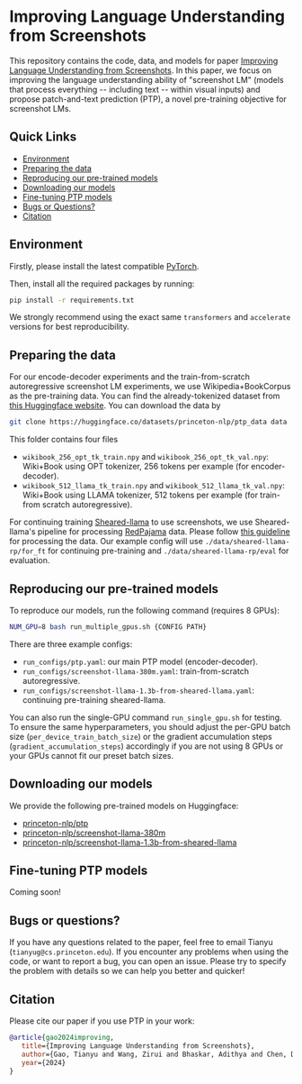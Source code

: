 # Improving Language Understanding from Screenshots

This repository contains the code, data, and models for paper [Improving Language Understanding from Screenshots](https://arxiv.org/abs/2402.14073). In this paper, we focus on improving the language understanding ability of "screenshot LM" (models that process everything -- including text -- within visual inputs) and propose patch-and-text prediction (PTP), a novel pre-training objective for screenshot LMs. 

## Quick Links

  - [Environment](#environment)
  - [Preparing the data](#preparing-the-data)
  - [Reproducing our pre-trained models](#reproducing-our-pre-trained-models)
  - [Downloading our models](#downloading-our-models)
  - [Fine-tuning PTP models](#fine-tuning-ptp-models)
  - [Bugs or Questions?](#bugs-or-questions)
  - [Citation](#citation)


## Environment

Firstly, please install the latest compatible [PyTorch](https://pytorch.org).

Then, install all the required packages by running:
```bash
pip install -r requirements.txt
```

We strongly recommend using the exact same `transformers` and `accelerate` versions for best reproducibility.

## Preparing the data

For our encode-decoder experiments and the train-from-scratch autoregressive screenshot LM experiments, we use Wikipedia+BookCorpus as the pre-training data. You can find the already-tokenized dataset from [this Huggingface website](https://huggingface.co/datasets/princeton-nlp/ptp_data). You can download the data by
```bash
git clone https://huggingface.co/datasets/princeton-nlp/ptp_data data
```
This folder contains four files
* `wikibook_256_opt_tk_train.npy` and `wikibook_256_opt_tk_val.npy`: Wiki+Book using OPT tokenizer, 256 tokens per example (for encoder-decoder).
* `wikibook_512_llama_tk_train.npy` and `wikibook_512_llama_tk_val.npy`: Wiki+Book using LLAMA tokenizer, 512 tokens per example (for train-from scratch autoregressive).

For continuing training [Sheared-llama](https://github.com/princeton-nlp/LLM-Shearing) to use screenshots, we use Sheared-llama's pipeline for processing [RedPajama](https://huggingface.co/datasets/togethercomputer/RedPajama-Data-1T) data. Please follow [this guideline](https://github.com/princeton-nlp/LLM-Shearing/tree/main/llmshearing/data) for processing the data. Our example config will use `./data/sheared-llama-rp/for_ft` for continuing pre-training and `./data/sheared-llama-rp/eval` for evaluation.


## Reproducing our pre-trained models


To reproduce our models, run the following command (requires 8 GPUs):
```bash
NUM_GPU=8 bash run_multiple_gpus.sh {CONFIG PATH}
```
There are three example configs:
* `run_configs/ptp.yaml`: our main PTP model (encoder-decoder).
* `run_configs/screenshot-llama-380m.yaml`: train-from-scratch autoregressive.
* `run_configs/screenshot-llama-1.3b-from-sheared-llama.yaml`: continuing pre-training sheared-llama.

You can also run the single-GPU command `run_single_gpu.sh` for testing. To ensure the same hyperparameters, you should adjust the per-GPU batch size (`per_device_train_batch_size`) or the gradient accumulation steps (`gradient_accumulation_steps`) accordingly if you are not using 8 GPUs or your GPUs cannot fit our preset batch sizes.

## Downloading our models

We provide the following pre-trained models on Huggingface:

* [princeton-nlp/ptp](https://huggingface.co/princeton-nlp/ptp)
* [princeton-nlp/screenshot-llama-380m](https://huggingface.co/princeton-nlp/screenshot-llama-380m)
* [princeton-nlp/screenshot-llama-1.3b-from-sheared-llama](https://huggingface.co/princeton-nlp/screenshot-llama-1.3b-from-sheared-llama)

## Fine-tuning PTP models

Coming soon!

## Bugs or questions?

If you have any questions related to the paper, feel free to email Tianyu (`tianyug@cs.princeton.edu`). If you encounter any problems when using the code, or want to report a bug, you can open an issue. Please try to specify the problem with details so we can help you better and quicker!

## Citation

Please cite our paper if you use PTP in your work:

```bibtex
@article{gao2024improving,
   title={Improving Language Understanding from Screenshots},
   author={Gao, Tianyu and Wang, Zirui and Bhaskar, Adithya and Chen, Danqi},
   year={2024}
}
```

